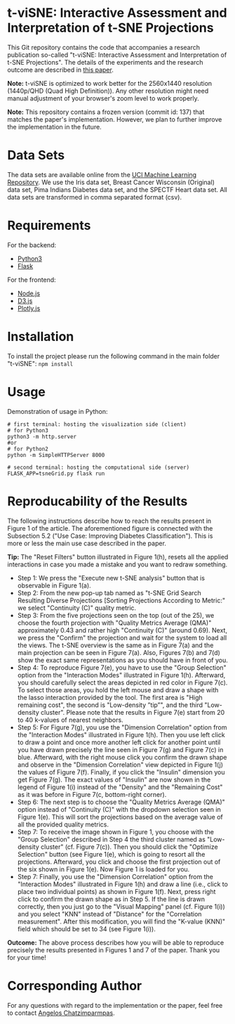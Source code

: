 # t-viSNE: Interactive Assessment and Interpretation of t-SNE Projections #
This Git repository contains the code that accompanies a research publication so-called "t-viSNE: Interactive Assessment and Interpretation of t-SNE Projections". The details of the experiments and the research outcome are described in [this paper](https://arxiv.org/abs/2002.06910).

**Note:** t-viSNE is optimized to work better for the 2560x1440 resolution (1440p/QHD (Quad High Definition)). Any other resolution might need manual adjustment of your browser's zoom level to work properly.

**Note:** This repository contains a frozen version (commit id: 137) that matches the paper's implementation. However, we plan to further improve the implementation in the future.

# Data Sets #
The data sets are available online from the [UCI Machine Learning Repository](http://archive.ics.uci.edu/ml/index.php). We use the Iris data set, Breast Cancer Wisconsin (Original) data set, Pima Indians Diabetes data set, and the SPECTF Heart data set. All data sets are transformed in comma separated format (csv).

# Requirements #
For the backend:
- [Python3](https://www.python.org/downloads/)
- [Flask](https://palletsprojects.com/p/flask/)

For the frontend:
- [Node.js](https://nodejs.org/en/)
- [D3.js](https://d3js.org/)
- [Plotly.js](https://github.com/plotly/plotly.js/)

# Installation #
To install the project please run the following command in the main folder "t-viSNE": ```npm install```

# Usage #
Demonstration of usage in Python:
```
# first terminal: hosting the visualization side (client)
# for Python3
python3 -m http.server 
#or 
# for Python2
python -m SimpleHTTPServer 8000

# second terminal: hosting the computational side (server)
FLASK_APP=tsneGrid.py flask run
```

# Reproducability of the Results #
The following instructions describe how to reach the results present in Figure 1 of the article. The aforementioned figure is connected with the Subsection 5.2 ("Use Case: Improving Diabetes Classification"). This is more or less the main use case described in the paper.

**Tip:** The "Reset Filters" button illustrated in Figure 1(h), resets all the applied interactions in case you made a mistake and you want to redraw something.

- Step 1: We press the "Execute new t-SNE analysis" button that is observable in Figure 1(a).
- Step 2: From the new pop-up tab named as "t-SNE Grid Search Resulting Diverse Projections [Sorting Projections According to Metric:" we select "Continuity (C)" quality metric.
- Step 3: From the five projections seen on the top (out of the 25), we choose the fourth projection with "Quality Metrics Average (QMA)" approximately 0.43 and rather high "Continuity (C)" (around 0.69). Next, we press the "Confirm" the projection and wait for the system to load all the views. The t-SNE overview is the same as in Figure 7(a) and the main projection can be seen in Figure 7(a). Also, Figures 7(b) and 7(d) show the exact same representations as you should have in front of you. 
- Step 4: To reproduce Figure 7(e), you have to use the "Group Selection" option from the "Interaction Modes" illustrated in Figure 1(h). Afterward, you should carefully select the areas depicted in red color in Figure 7(c). To select those areas, you hold the left mouse and draw a shape with the lasso interaction provided by the tool. The first area is "High remaining cost", the second is "Low-density ”tip”", and the third "Low-density cluster". Please note that the results in Figure 7(e) start from 20 to 40 k-values of nearest neighbors.
- Step 5: For Figure 7(g), you use the "Dimension Correlation" option from the "Interaction Modes" illustrated in Figure 1(h). Then you use left click to draw a point and once more another left click for another point until you have drawn precisely the line seen in Figure 7(g) and Figure 7(c) in blue. Afterward, with the right mouse click you confirm the drawn shape and observe in the "Dimension Correlation" view depicted in Figure 1(j) the values of Figure 7(f). Finally, if you click the "Insulin" dimension you get Figure 7(g). The exact values of "Insulin" are now shown in the legend of Figure 1(i) instead of the "Density" and the "Remaining Cost" as it was before in Figure 7(c, bottom-right corner).
- Step 6: The next step is to choose the "Quality Metrics Average (QMA)" option instead of "Continuity (C)" with the dropdown selection seen in Figure 1(e). This will sort the projections based on the average value of all the provided quality metrics.
- Step 7: To receive the image shown in Figure 1, you choose with the "Group Selection" described in Step 4 the third cluster named as "Low-density cluster" (cf. Figure 7(c)). Then you should click the "Optimize Selection" button (see Figure 1(e), which is going to resort all the projections. Afterward, you click and choose the first projection out of the six shown in Figure 1(e). Now Figure 1 is loaded for you.
- Step 7: Finally, you use the "Dimension Correlation" option from the "Interaction Modes" illustrated in Figure 1(h) and draw a line (i.e., click to place two individual points) as shown in Figure 1(f). Next, press right click to confirm the drawn shape as in Step 5. If the line is drawn correctly, then you just go to the "Visual Mapping" panel (cf. Figure 1(i)) and you select "KNN" instead of "Distance" for the "Correlation measurement". After this modification, you will find the "K-value (KNN)" field which should be set to 34 (see Figure 1(i)). 

**Outcome:** The above process describes how you will be able to reproduce precisely the results presented in Figures 1 and 7 of the paper. Thank you for your time!

# Corresponding Author #
For any questions with regard to the implementation or the paper, feel free to contact [Angelos Chatzimparmpas](mailto:angelos.chatzimparmpas@lnu.se).
